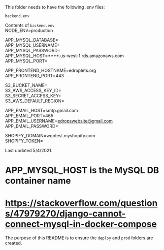 This folder needs to have the following .env files:  
  
`backend.env`  
  
Contents of `backend.env`:    
NODE_ENV=production  
  
APP_MYSQL_DATABASE=  
APP_MYSQL_USERNAME=  
APP_MYSQL_PASSWORD=  
APP_MYSQL_HOST=****.us-west-1.rds.amazonaws.com  
APP_MYSQL_PORT=  
  
APP_FRONTEND_HOSTNAME=edroplets.org  
APP_FRONTEND_PORT=443  
  
S3_BUCKET_NAME=  
S3_AWS_ACCESS_KEY_ID=  
S3_SECRET_ACCESS_KEY=  
S3_AWS_DEFAULT_REGION=  
  
APP_EMAIL_HOST=smtp.gmail.com  
APP_EMAIL_PORT=465  
APP_EMAIL_USERNAME=edropswebsite@gmail.com  
APP_EMAIL_PASSWORD=  
  
SHOPIFY_DOMAIN=wqntest.myshopify.com  
SHOPIFY_TOKEN=  
  
Last updated 5/4/2021.  
  
# APP_MYSQL_HOST is the MySQL DB container name  
# https://stackoverflow.com/questions/47979270/django-cannot-connect-mysql-in-docker-compose  
  
The purpose of this README is to ensure the `deploy` and `prod` folders are created.  
